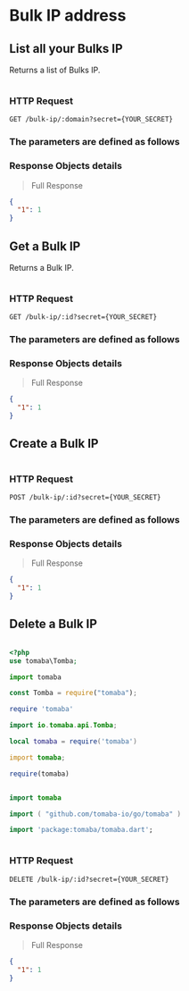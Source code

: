# Bulk IP address

## List all your Bulks IP

Returns a list of Bulks IP.

```shell

```

### HTTP Request

`GET /bulk-ip/:domain?secret={YOUR_SECRET}`

### The parameters are defined as follows

### Response Objects details

> Full Response

```json
{
  "1": 1
}
```

## Get a Bulk IP

Returns a Bulk IP.

```shell

```

### HTTP Request

`GET /bulk-ip/:id?secret={YOUR_SECRET}`

### The parameters are defined as follows

### Response Objects details

> Full Response

```json
{
  "1": 1
}
```

## Create a Bulk IP

```shell

```

### HTTP Request

`POST /bulk-ip/:id?secret={YOUR_SECRET}`

### The parameters are defined as follows

### Response Objects details

> Full Response

```json
{
  "1": 1
}
```

## Delete a Bulk IP

```shell

```

```php
<?php
use tomaba\Tomba;

```

```python
import tomaba

```

```javascript
const Tomba = require("tomaba");

```

```ruby
require 'tomaba'

```

```java
import io.tomaba.api.Tomba;

```

```lua
local tomaba = require('tomaba')

```

```d
import tomaba;

```

```r
require(tomaba)

```

```elixir

```

```swift
import tomaba

```

```go
import ( "github.com/tomaba-io/go/tomaba" )

```

```dart
import 'package:tomaba/tomaba.dart';

```

```powershell

```

### HTTP Request

`DELETE /bulk-ip/:id?secret={YOUR_SECRET}`

### The parameters are defined as follows

### Response Objects details

> Full Response

```json
{
  "1": 1
}
```
